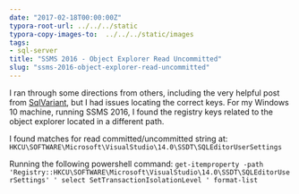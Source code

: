 ```yaml
---
date: "2017-02-18T00:00:00Z"
typora-root-url: ../../../static
typora-copy-images-to:  ../../../static/images
tags:
- sql-server
title: "SSMS 2016 - Object Explorer Read Uncommitted"
slug: "ssms-2016-object-explorer-read-uncommitted"
---
```


I ran through some directions from others, including the very helpful post from [SqlVariant](http://bit.ly/2ku5dTz), but I had issues locating the correct keys. For my Windows 10 machine, running SSMS 2016, I found the registry keys related to the object explorer located in a different path.

I found matches for read committed/uncommitted string at: `HKCU\SOFTWARE\Microsoft\VisualStudio\14.0\SSDT\SQLEditorUserSettings`

Running the following powershell command:
`get-itemproperty -path 'Registry::HKCU\SOFTWARE\Microsoft\VisualStudio\14.0\SSDT\SQLEditorUserSettings' ' select SetTransactionIsolationLevel ' format-list`
